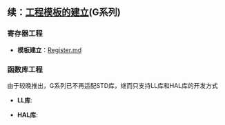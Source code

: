 ## 续：[工程模板的建立](https://github.com/Ryzone/STM-32Series/blob/main/Project%20Template.md)(G系列)

### 寄存器工程

* **模板建立**：[Register.md](https://github.com/Ryzone/STM-32Series/blob/main/G%20Series/A%20New%20Project/Register.md)

### 函数库工程

由于较晚推出，G系列已不再适配STD库，继而只支持LL库和HAL库的开发方式

* **LL库**:[]()

* **HAL库**:[]()
